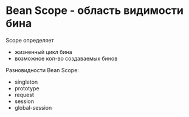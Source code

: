 # Bean Scope - область видимости бина

Scope определяет
- жизненный цикл бина
- возможное кол-во создаваемых бинов

Разновидности Bean Scope:
- singleton
- prototype
- request
- session
- global-session


